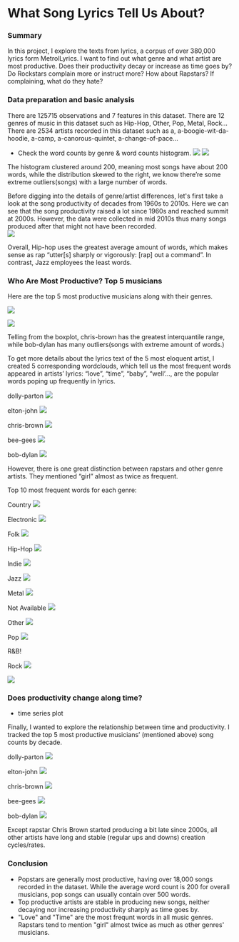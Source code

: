 # What Song Lyrics Tell Us About?

### Summary

In this project, I explore the texts from lyrics, a corpus of over 380,000 lyrics form MetrolLyrics. I want to find out what genre and what artist are most productive. Does their productivity decay or increase as time goes by? Do Rockstars complain more or instruct more? How about Rapstars? If complaining, what do they hate?

### Data preparation and basic analysis

There are 125715 observations and 7 features in this dataset. There are 12 genres of music in this dataset such as Hip-Hop, Other, Pop, Metal, Rock... There are 2534 artists recorded in this dataset such as a, a-boogie-wit-da-hoodie, a-camp, a-canorous-quintet, a-change-of-pace...

+ Check the word counts by genre & word counts histogram.
![](https://github.com/TZstatsADS/fall2019-proj1--wb2326/blob/master/figs/word_count_by_genre.png)
![](https://github.com/TZstatsADS/fall2019-proj1--wb2326/blob/master/figs/output_18_1.png)

The histogram clustered around 200, meaning most songs have about 200 words, while the distribution skewed to the right, we know there’re some extreme outliers(songs) with a large number of words. 

Before digging into the details of genre/artist differences, let's first take a look at the song productivity of decades from 1960s to 2010s. Here we can see that the song productivity raised a lot since 1960s and reached summit at 2000s. However, the data were collected in mid 2010s thus many songs produced after that might not have been recorded.  
![](https://github.com/TZstatsADS/fall2019-proj1--wb2326/blob/master/figs/output_19_0.png)

Overall, Hip-hop uses the greatest average amount of words, which makes sense as rap “utter[s] sharply or vigorously: [rap] out a command”. In contrast, Jazz employees the least words.

### Who Are Most Productive? Top 5 musicians

Here are the top 5 most productive musicians along with their genres.

![](https://github.com/TZstatsADS/fall2019-proj1--wb2326/blob/master/figs/top5.png)

![](https://github.com/TZstatsADS/fall2019-proj1--wb2326/blob/master/figs/output_22_1.png)

Telling from the boxplot, chris-brown has the greatest interquantile range, while bob-dylan has many outliers(songs with extreme amount of words.)

To get more details about the lyrics text of the 5 most eloquent artist, I created 5 corresponding wordclouds, which tell us the most frequent words appeared in artists’ lyrics: “love”, “time”, “baby”, “well’…, are the popular words poping up frequently in lyrics.

dolly-parton
![](https://github.com/TZstatsADS/fall2019-proj1--wb2326/blob/master/figs/output_30_0.png)

elton-john
![](https://github.com/TZstatsADS/fall2019-proj1--wb2326/blob/master/figs/output_31_0.png)

chris-brown
![](https://github.com/TZstatsADS/fall2019-proj1--wb2326/blob/master/figs/output_32_0.png)

bee-gees
![](https://github.com/TZstatsADS/fall2019-proj1--wb2326/blob/master/figs/output_33_0.png)

bob-dylan
![](https://github.com/TZstatsADS/fall2019-proj1--wb2326/blob/master/figs/output_34_0.png)

However, there is one great distinction between rapstars and other genre artists. They mentioned “girl” almost as twice as frequent.

Top 10 most frequent words for each genre:

Country
![](https://github.com/TZstatsADS/fall2019-proj1--wb2326/blob/master/figs/Country.png)

Electronic
![](https://github.com/TZstatsADS/fall2019-proj1--wb2326/blob/master/figs/Electronic.png)

Folk
![](https://github.com/TZstatsADS/fall2019-proj1--wb2326/blob/master/figs/Folk.png)

Hip-Hop
![](https://github.com/TZstatsADS/fall2019-proj1--wb2326/blob/master/figs/Hip-Hop.png)

Indie
![](https://github.com/TZstatsADS/fall2019-proj1--wb2326/blob/master/figs/Indie.png)

Jazz
![](https://github.com/TZstatsADS/fall2019-proj1--wb2326/blob/master/figs/Jazz.png)

Metal
![](https://github.com/TZstatsADS/fall2019-proj1--wb2326/blob/master/figs/Metal.png)

Not Available
![](https://github.com/TZstatsADS/fall2019-proj1--wb2326/blob/master/figs/Not%20Available.png)

Other
![](https://github.com/TZstatsADS/fall2019-proj1--wb2326/blob/master/figs/Other.png)

Pop
![](https://github.com/TZstatsADS/fall2019-proj1--wb2326/blob/master/figs/Pop.png)

R&B!
[](https://github.com/TZstatsADS/fall2019-proj1--wb2326/blob/master/figs/RB.png)

Rock
![](https://github.com/TZstatsADS/fall2019-proj1--wb2326/blob/master/figs/Rock.png)

![](https://github.com/TZstatsADS/fall2019-proj1--wb2326/blob/master/figs/words_ratio.png)

### Does productivity change along time?
+ time series plot

Finally, I wanted to explore the relationship between time and productivity. I tracked the top 5 most productive musicians’ (mentioned above) song counts by decade. 

dolly-parton
![](https://github.com/TZstatsADS/fall2019-proj1--wb2326/blob/master/figs/output_35_1.png)

elton-john
![](https://github.com/TZstatsADS/fall2019-proj1--wb2326/blob/master/figs/output_36_1.png)

chris-brown
![](https://github.com/TZstatsADS/fall2019-proj1--wb2326/blob/master/figs/output_37_1.png)

bee-gees
![](https://github.com/TZstatsADS/fall2019-proj1--wb2326/blob/master/figs/output_38_1.png)

bob-dylan
![](https://github.com/TZstatsADS/fall2019-proj1--wb2326/blob/master/figs/output_39_1.png)

Except rapstar Chris Brown started producing a bit late since 2000s, all other artists have long and stable (regular ups and downs) creation cycles/rates.  

### Conclusion
+ Popstars are generally most productive, having over 18,000 songs recorded in the dataset. While the average word count is 200 for overall musicians, pop songs can usually contain over 500 words.
+ Top productive artists are stable in producing new songs, neither decaying nor increasing productivity sharply as time goes by.
+ "Love" and "Time" are the most frequnt words in all music genres. Rapstars tend to mention "girl" almost twice as much as other genres' musicians.
